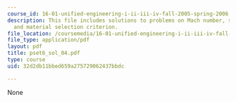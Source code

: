 ```yaml
---
course_id: 16-01-unified-engineering-i-ii-iii-iv-fall-2005-spring-2006
description: This file includes solutions to problems on Mach number, surface pressures,
  and material selection criterion.
file_location: /coursemedia/16-01-unified-engineering-i-ii-iii-iv-fall-2005-spring-2006/32d2db11bbed659a275729062437bbdc_pset6_sol_04.pdf
file_type: application/pdf
layout: pdf
title: pset6_sol_04.pdf
type: course
uid: 32d2db11bbed659a275729062437bbdc

---
```

None